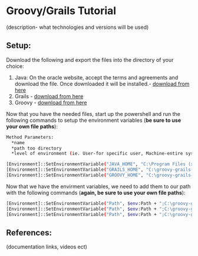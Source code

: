 # Groovy/Grails Tutorial
(description- what technologies and versions will be used)

## Setup:

Download the following and export the files into the directory of your choice: 

  1. Java: On the oracle website, accept the terms and agreements and download the file. Once downloaded it will be installed.- [download from here](http://www.oracle.com/technetwork/java/javase/downloads/jdk7-downloads-1880260.html)
  2. Grails - [download from here](https://grails.org/download.html)
  3. Groovy - [download from here]()
  
  Now that you have the needed files, start up the powershell and run the following commands to setup the environment variables (**be sure to use your own file paths**):
~~~ sh
Method Parameters:
  *name
  *path too directory
  *level of environment (ie. User-for specific user, Machine-entire system)

[Environment]::SetEnvironmentVariable("JAVA_HOME", "C:\Program Files (x86)\Java\jdk1.7.0_79", "Machine")
[Environment]::SetEnvironmentVariable("GRAILS_HOME", "C:\groovy-grails-dev\grails-3.1.8", "Machine")
[Environment]::SetEnvironmentVariable("GROOVY_HOME", "C:\groovy-grails-dev\groovy-2.4.7", "Machine")
~~~


  Now that we have the envirment variables, we need to add them to our path with the following commands (**again, be sure to use your own file paths**):
~~~ sh
[Environment]::SetEnvironmentVariable("Path", $env:Path + ";C:\groovy-grails-dev\grails-3.1.8\bin", [EnvironmentVariableTarget]::Machine)
[Environment]::SetEnvironmentVariable("Path", $env:Path + ";C:\groovy-grails-dev\grails-3.1.8\bin", [EnvironmentVariableTarget]::Machine)
[Environment]::SetEnvironmentVariable("Path", $env:Path + ";C:\groovy-grails-dev\groovy-2.4.7\bin", [EnvironmentVariableTarget]::Machine)
~~~
## References:
(documentation links, videos ect)
